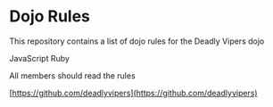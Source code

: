 # Dojo Rules

This repository contains a list of dojo rules for the Deadly Vipers dojo

JavaScript Ruby

All members should read the rules

[https://github.com/deadlyvipers](https://github.com/deadlyvipers)
